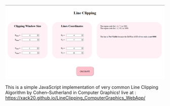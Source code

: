 ![WebView](view.png)

This is a simple JavaScript implementation of very common Line Clipping Algorithm by Cohen–Sutherland in Computer Graphics!
live at : https://xack20.github.io/LineClipping_ComputerGraphics_WebApp/
